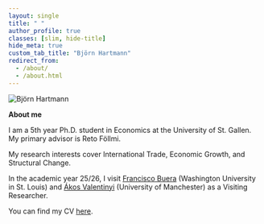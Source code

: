 ```yaml
---
layout: single
title: " "
author_profile: true
classes: [slim, hide-title]
hide_meta: true
custom_tab_title: "Björn Hartmann"
redirect_from:
  - /about/
  - /about.html
---
```


<img src="{{ '/assets/images/me.jpg' | relative_url }}" alt="Björn Hartmann" class="home-portrait">

**About me**

I am a 5th year Ph.D. student in Economics at the University of St. Gallen. 
My primary advisor is Reto Föllmi. 

My research interests cover International Trade, Economic Growth, and Structural Change.

In the academic year 25/26, I visit
<a href="https://sites.google.com/site/fjbuera/" target="_blank" rel="noopener">Francisco Buera</a> (Washington University in St. Louis) and 
<a href="https://sites.google.com/site/valentinyiakos/" target="_blank" rel="noopener">Ákos Valentinyi</a> (University of Manchester) as a Visiting Researcher.

You can find my CV <a href="/files/Academic_CV.pdf" target="_blank" rel="noopener">here</a>.
